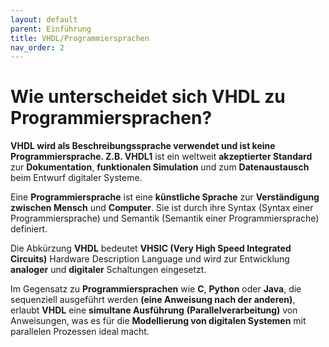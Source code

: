 ```yaml
---
layout: default
parent: Einführung
title: VHDL/Programmiersprachen
nav_order: 2
---
```

# Wie unterscheidet sich VHDL zu Programmiersprachen?


**VHDL wird als Beschreibungssprache verwendet und ist keine Programmiersprache.
Z.B. VHDL1** ist ein weltweit **akzeptierter Standard** zur **Dokumentation**, **funktionalen Simulation** und zum **Datenaustausch** beim Entwurf digitaler Systeme.

Eine **Programmiersprache** ist eine **künstliche Sprache** zur **Verständigung zwischen Mensch** und **Computer**. Sie ist durch ihre Syntax (Syntax einer Programmiersprache) und Semantik (Semantik einer Programmiersprache) definiert.

Die Abkürzung **VHDL** bedeutet **VHSIC (Very High Speed Integrated Circuits)** Hardware Description Language und wird zur Entwicklung **analoger** und **digitaler** Schaltungen eingesetzt.

Im Gegensatz zu **Programmiersprachen** wie **C**, **Python** oder **Java**, die sequenziell ausgeführt werden **(eine Anweisung nach der anderen)**, erlaubt **VHDL** eine **simultane Ausführung** **(Parallelverarbeitung)** von Anweisungen, was es für die **Modellierung von digitalen Systemen** mit parallelen Prozessen ideal macht.